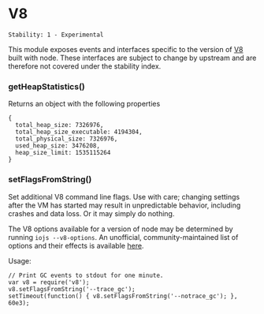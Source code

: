# V8

    Stability: 1 - Experimental

This module exposes events and interfaces specific to the version of [V8][]
built with node.  These interfaces are subject to change by upstream and are
therefore not covered under the stability index.

### getHeapStatistics()

Returns an object with the following properties

```
{
  total_heap_size: 7326976,
  total_heap_size_executable: 4194304,
  total_physical_size: 7326976,
  used_heap_size: 3476208,
  heap_size_limit: 1535115264
}
```

### setFlagsFromString()

Set additional V8 command line flags.  Use with care; changing settings
after the VM has started may result in unpredictable behavior, including
crashes and data loss.  Or it may simply do nothing.

The V8 options available for a version of node may be determined by running
`iojs --v8-options`.  An unofficial, community-maintained list of options
and their effects is available
[here](https://github.com/thlorenz/v8-flags/blob/master/flags-0.11.md).

Usage:

```
// Print GC events to stdout for one minute.
var v8 = require('v8');
v8.setFlagsFromString('--trace_gc');
setTimeout(function() { v8.setFlagsFromString('--notrace_gc'); }, 60e3);
```

[V8]: https://code.google.com/p/v8/
